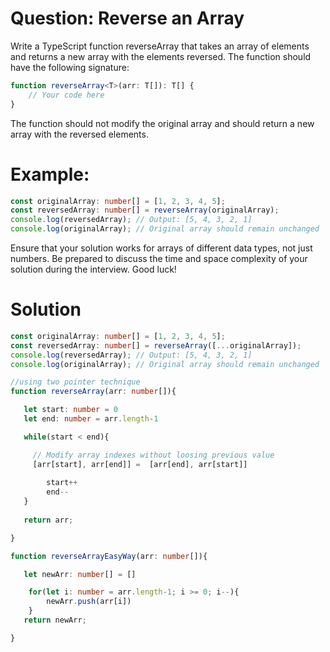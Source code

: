 # Question: Reverse an Array

Write a TypeScript function reverseArray that takes an array of elements and returns a new array with the elements reversed. The function should have the following signature:

```typescript
function reverseArray<T>(arr: T[]): T[] {
    // Your code here
}
```

The function should not modify the original array and should return a new array with the reversed elements.

# Example:

```typescript
const originalArray: number[] = [1, 2, 3, 4, 5];
const reversedArray: number[] = reverseArray(originalArray);
console.log(reversedArray); // Output: [5, 4, 3, 2, 1]
console.log(originalArray); // Original array should remain unchanged
```

Ensure that your solution works for arrays of different data types, not just numbers. Be prepared to discuss the time and space complexity of your solution during the interview. Good luck!

# Solution

```typescript
const originalArray: number[] = [1, 2, 3, 4, 5];
const reversedArray: number[] = reverseArray([...originalArray]);
console.log(reversedArray); // Output: [5, 4, 3, 2, 1]
console.log(originalArray); // Original array should remain unchanged

//using two pointer technique
function reverseArray(arr: number[]){

   let start: number = 0
   let end: number = arr.length-1

   while(start < end){

     // Modify array indexes without loosing previous value
     [arr[start], arr[end]] =  [arr[end], arr[start]]
        
        start++
        end--
   }
            
   return arr;

}

function reverseArrayEasyWay(arr: number[]){

   let newArr: number[] = []

    for(let i: number = arr.length-1; i >= 0; i--){    
        newArr.push(arr[i])        
    }
   return newArr;

}

```